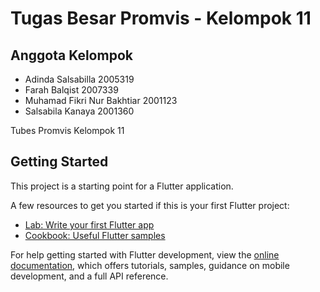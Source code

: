 # Tugas Besar Promvis - Kelompok 11 

## Anggota Kelompok
- Adinda Salsabilla            2005319
- Farah Balqist               2007339
- Muhamad Fikri Nur Bakhtiar  2001123
- Salsabila Kanaya            2001360  

Tubes Promvis Kelompok 11

## Getting Started

This project is a starting point for a Flutter application.

A few resources to get you started if this is your first Flutter project:

- [Lab: Write your first Flutter app](https://docs.flutter.dev/get-started/codelab)
- [Cookbook: Useful Flutter samples](https://docs.flutter.dev/cookbook)

For help getting started with Flutter development, view the
[online documentation](https://docs.flutter.dev/), which offers tutorials,
samples, guidance on mobile development, and a full API reference.
